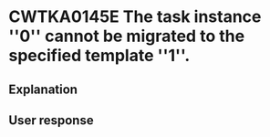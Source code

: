 # CWTKA0145E The task instance ''0'' cannot be migrated to the specified template ''1''.

## Explanation

## User response